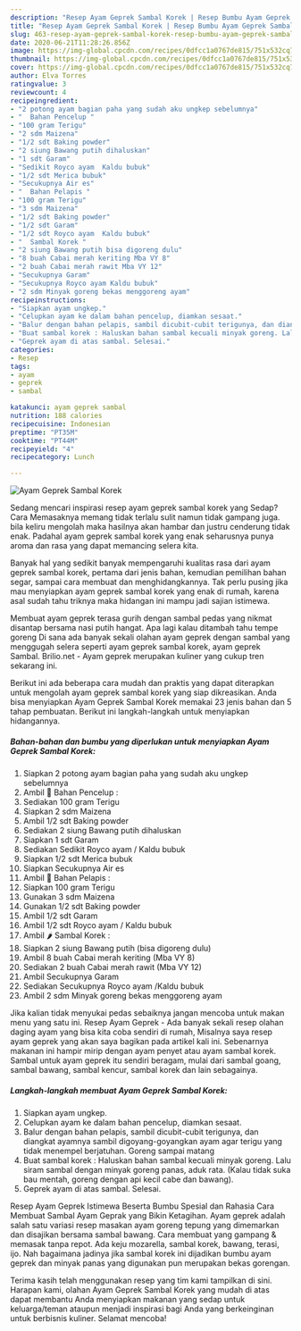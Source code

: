 ```yaml
---
description: "Resep Ayam Geprek Sambal Korek | Resep Bumbu Ayam Geprek Sambal Korek Yang Sedap"
title: "Resep Ayam Geprek Sambal Korek | Resep Bumbu Ayam Geprek Sambal Korek Yang Sedap"
slug: 463-resep-ayam-geprek-sambal-korek-resep-bumbu-ayam-geprek-sambal-korek-yang-sedap
date: 2020-06-21T11:28:26.856Z
image: https://img-global.cpcdn.com/recipes/0dfcc1a0767de815/751x532cq70/ayam-geprek-sambal-korek-foto-resep-utama.jpg
thumbnail: https://img-global.cpcdn.com/recipes/0dfcc1a0767de815/751x532cq70/ayam-geprek-sambal-korek-foto-resep-utama.jpg
cover: https://img-global.cpcdn.com/recipes/0dfcc1a0767de815/751x532cq70/ayam-geprek-sambal-korek-foto-resep-utama.jpg
author: Elva Torres
ratingvalue: 3
reviewcount: 4
recipeingredient:
- "2 potong ayam bagian paha yang sudah aku ungkep sebelumnya"
- "  Bahan Pencelup "
- "100 gram Terigu"
- "2 sdm Maizena"
- "1/2 sdt Baking powder"
- "2 siung Bawang putih dihaluskan"
- "1 sdt Garam"
- "Sedikit Royco ayam  Kaldu bubuk"
- "1/2 sdt Merica bubuk"
- "Secukupnya Air es"
- "  Bahan Pelapis "
- "100 gram Terigu"
- "3 sdm Maizena"
- "1/2 sdt Baking powder"
- "1/2 sdt Garam"
- "1/2 sdt Royco ayam  Kaldu bubuk"
- "  Sambal Korek "
- "2 siung Bawang putih bisa digoreng dulu"
- "8 buah Cabai merah keriting Mba VY 8"
- "2 buah Cabai merah rawit Mba VY 12"
- "Secukupnya Garam"
- "Secukupnya Royco ayam Kaldu bubuk"
- "2 sdm Minyak goreng bekas menggoreng ayam"
recipeinstructions:
- "Siapkan ayam ungkep."
- "Celupkan ayam ke dalam bahan pencelup, diamkan sesaat."
- "Balur dengan bahan pelapis, sambil dicubit-cubit terigunya, dan diangkat ayamnya sambil digoyang-goyangkan ayam agar terigu yang tidak menempel berjatuhan. Goreng sampai matang"
- "Buat sambal korek : Haluskan bahan sambal kecuali minyak goreng. Lalu siram sambal dengan minyak goreng panas, aduk rata. (Kalau tidak suka bau mentah, goreng dengan api kecil cabe dan bawang)."
- "Geprek ayam di atas sambal. Selesai."
categories:
- Resep
tags:
- ayam
- geprek
- sambal

katakunci: ayam geprek sambal 
nutrition: 188 calories
recipecuisine: Indonesian
preptime: "PT35M"
cooktime: "PT44M"
recipeyield: "4"
recipecategory: Lunch

---
```



![Ayam Geprek Sambal Korek](https://img-global.cpcdn.com/recipes/0dfcc1a0767de815/751x532cq70/ayam-geprek-sambal-korek-foto-resep-utama.jpg)

Sedang mencari inspirasi resep ayam geprek sambal korek yang Sedap? Cara Memasaknya memang tidak terlalu sulit namun tidak gampang juga. bila keliru mengolah maka hasilnya akan hambar dan justru cenderung tidak enak. Padahal ayam geprek sambal korek yang enak seharusnya punya aroma dan rasa yang dapat memancing selera kita.

Banyak hal yang sedikit banyak mempengaruhi kualitas rasa dari ayam geprek sambal korek, pertama dari jenis bahan, kemudian pemilihan bahan segar, sampai cara membuat dan menghidangkannya. Tak perlu pusing jika mau menyiapkan ayam geprek sambal korek yang enak di rumah, karena asal sudah tahu triknya maka hidangan ini mampu jadi sajian istimewa.

Membuat ayam geprek terasa gurih dengan sambal pedas yang nikmat disantap bersama nasi putih hangat. Apa lagi kalau ditambah tahu tempe goreng Di sana ada banyak sekali olahan ayam geprek dengan sambal yang menggugah selera seperti ayam geprek sambal korek, ayam geprek Sambal. Brilio.net - Ayam geprek merupakan kuliner yang cukup tren sekarang ini.


Berikut ini ada beberapa cara mudah dan praktis yang dapat diterapkan untuk mengolah ayam geprek sambal korek yang siap dikreasikan. Anda bisa menyiapkan Ayam Geprek Sambal Korek memakai 23 jenis bahan dan 5 tahap pembuatan. Berikut ini langkah-langkah untuk menyiapkan hidangannya.

<!--inarticleads1-->

##### Bahan-bahan dan bumbu yang diperlukan untuk menyiapkan Ayam Geprek Sambal Korek:

1. Siapkan 2 potong ayam bagian paha yang sudah aku ungkep sebelumnya
1. Ambil  🌵 Bahan Pencelup :
1. Sediakan 100 gram Terigu
1. Siapkan 2 sdm Maizena
1. Ambil 1/2 sdt Baking powder
1. Sediakan 2 siung Bawang putih dihaluskan
1. Siapkan 1 sdt Garam
1. Sediakan Sedikit Royco ayam / Kaldu bubuk
1. Siapkan 1/2 sdt Merica bubuk
1. Siapkan Secukupnya Air es
1. Ambil  🌵 Bahan Pelapis :
1. Siapkan 100 gram Terigu
1. Gunakan 3 sdm Maizena
1. Gunakan 1/2 sdt Baking powder
1. Ambil 1/2 sdt Garam
1. Ambil 1/2 sdt Royco ayam / Kaldu bubuk
1. Ambil  🌶 Sambal Korek :
1. Siapkan 2 siung Bawang putih (bisa digoreng dulu)
1. Ambil 8 buah Cabai merah keriting (Mba VY 8)
1. Sediakan 2 buah Cabai merah rawit (Mba VY 12)
1. Ambil Secukupnya Garam
1. Sediakan Secukupnya Royco ayam /Kaldu bubuk
1. Ambil 2 sdm Minyak goreng bekas menggoreng ayam


Jika kalian tidak menyukai pedas sebaiknya jangan mencoba untuk makan menu yang satu ini. Resep Ayam Geprek - Ada banyak sekali resep olahan daging ayam yang bisa kita coba sendiri di rumah, Misalnya saya resep ayam geprek yang akan saya bagikan pada artikel kali ini. Sebenarnya makanan ini hampir mirip dengan ayam penyet atau ayam sambal korek. Sambal untuk ayam geprek itu sendiri beragam, mulai dari sambal goang, sambal bawang, sambal kencur, sambal korek dan lain sebagainya. 

<!--inarticleads2-->

##### Langkah-langkah membuat Ayam Geprek Sambal Korek:

1. Siapkan ayam ungkep.
1. Celupkan ayam ke dalam bahan pencelup, diamkan sesaat.
1. Balur dengan bahan pelapis, sambil dicubit-cubit terigunya, dan diangkat ayamnya sambil digoyang-goyangkan ayam agar terigu yang tidak menempel berjatuhan. Goreng sampai matang
1. Buat sambal korek : Haluskan bahan sambal kecuali minyak goreng. Lalu siram sambal dengan minyak goreng panas, aduk rata. (Kalau tidak suka bau mentah, goreng dengan api kecil cabe dan bawang).
1. Geprek ayam di atas sambal. Selesai.


Resep Ayam Geprek Istimewa Beserta Bumbu Spesial dan Rahasia Cara Membuat Sambal Ayam Geprak yang Bikin Ketagihan. Ayam geprek adalah salah satu variasi resep masakan ayam goreng tepung yang dimemarkan dan disajikan bersama sambal bawang. Cara membuat yang gampang &amp; memasak tanpa repot. Ada keju mozarella, sambal korek, bawang, terasi, ijo. Nah bagaimana jadinya jika sambal korek ini dijadikan bumbu ayam geprek dan minyak panas yang digunakan pun merupakan bekas gorengan. 

Terima kasih telah menggunakan resep yang tim kami tampilkan di sini. Harapan kami, olahan Ayam Geprek Sambal Korek yang mudah di atas dapat membantu Anda menyiapkan makanan yang sedap untuk keluarga/teman ataupun menjadi inspirasi bagi Anda yang berkeinginan untuk berbisnis kuliner. Selamat mencoba!
